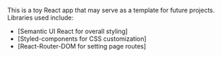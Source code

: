 This is a toy React app that may serve as a template for future projects. Libraries used include:


- [Semantic UI React for overall styling]
- [Styled-components for CSS customization]
- [React-Router-DOM for setting page routes]

